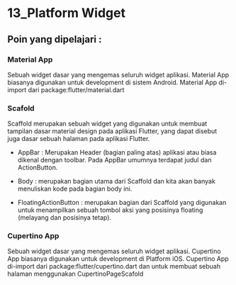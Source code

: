 # 13_Platform Widget

## Poin yang dipelajari :

### Material App
Sebuah widget dasar yang mengemas seluruh widget aplikasi. Material App biasanya digunakan untuk development di sistem Android. Material App di-import dari package:flutter/material.dart

### Scafold 
Scaffold merupakan sebuah widget yang digunakan untuk membuat tampilan dasar material design pada aplikasi Flutter, yang dapat disebut juga dasar sebuah halaman pada aplikasi Flutter.

- AppBar :
Merupakan Header (bagian paling atas) aplikasi atau biasa dikenal dengan toolbar. Pada AppBar umumnya terdapat judul dan ActionButton.

- Body :
merupakan bagian utama dari Scaffold dan kita akan banyak menuliskan kode pada bagian body ini. 

- FloatingActionButton :
merupakan bagian dari Scaffold yang digunakan untuk menampilkan sebuah tombol aksi yang posisinya floating (melayang dan posisinya tetap). 

### Cupertino App
Sebuah widget dasar yang mengemas seluruh widget aplikasi. Cupertino App biasanya digunakan untuk development di Platform iOS. Cupertino App di-import dari package:flutter/cupertino.dart dan untuk membuat sebuah halaman menggunakan CupertinoPageScafold